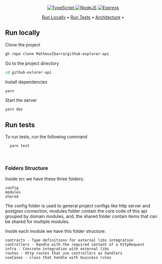 <p align="center">
   <a href="https://www.typescriptlang.org">
      <img src="https://img.shields.io/badge/TypeScript-007ACC?style=for-the-badge&logo=typescript&logoColor=white" alt="TypeScript">
  </a>
  <a href="https://nodejs.org/en/"><img src="https://img.shields.io/badge/Node.js-339933?style=for-the-badge&logo=nodedotjs&logoColor=white" alt="NodeJS"></a>
  <a href="http://expressjs.com/pt-br/">
    <img src="https://img.shields.io/badge/Express.js-000000?style=for-the-badge&logo=express&logoColor=white" alt="Express">
  </a>
</p>

<p align="center">
  <a href="#run-locally">Run Locally</a> •
  <a href="#run-tests">Run Tests</a> •
  <a href="#architecture">Architecture</a> •
</p>


## Run locally

Clone the project

```bash
gh repo clone MatheusIbarra/github-explorer-api
```

Go to the project directory

```bash
cd github-exlorer-api
```

Install dependencies

```bash
yarn
```

Start the server

```bash
yarn dev
```


## Run tests

To run tests, run the following command

```bash
  yarn test
```
<br />

### Folders Structure

Inside src we have these three folders:
```
config
modules
shared
```
The config folder is used to general project configs like http server and postgres connection, modules folder contain the core code of this api grouped by domain modules, and, the shared folder contain items that can be shared for multiple modules.

Inside each module we have this folder structure:
```
contracts - Type definitions for external libs integration
controllers - Handle with the required content of a httpRequest
infra - Concrete integration with external libs
routes - Http routes that use controllers as handlers
useCases - class that handle with business rules
```
